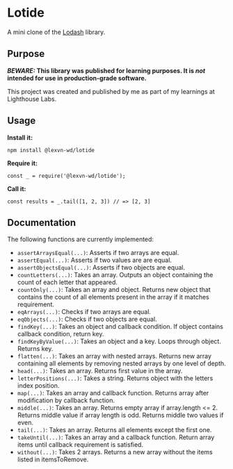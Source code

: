 # Lotide

A mini clone of the [Lodash](https://lodash.com) library.

## Purpose

**_BEWARE:_ This library was published for learning purposes. It is _not_ intended for use in production-grade software.**

This project was created and published by me as part of my learnings at Lighthouse Labs. 

## Usage

**Install it:**

`npm install @lexvn-wd/lotide`

**Require it:**

`const _ = require('@lexvn-wd/lotide');`

**Call it:**

`const results = _.tail([1, 2, 3]) // => [2, 3]`

## Documentation

The following functions are currently implemented:

* `assertArraysEqual(...)`: Asserts if two arrays are equal.
* `assertEqual(...)`: Asserts if two values are are equal.
* `assertObjectsEqual(...)`: Asserts if two objects are equal.
* `countLetters(...)`: Takes an array. Outputs an object containing the count of each letter that appeared.
* `countOnly(...)`: Takes an array and object. Returns new object that contains the count of all elements present in the array if it matches requirement.
* `eqArrays(...)`: Checks if two arrays are equal.
* `eqObjects(...)`: Checks if two objects are equal.
* `findKey(...)`: Takes an object and callback condition. If object contains callback condition, return key.
* `findKeyByValue(...)`: Takes an object and a key. Loops through object. Returns key.
* `flatten(...)`: Takes an array with nested arrays. Returns new array containing all elements by removing nested arrays by one level of depth.
* `head(...)`: Takes an array. Returns first value in the array.
* `letterPositions(...)`: Takes a string. Returns object with the letters index position.
* `map(...)`: Takes an array and callback function. Returns array after modification by callback function.
* `middle(...)`: Takes an array. Returns empty array if array.length <= 2. Returns middle value if array length is odd. Returns middle two values if even.
* `tail(...)`: Takes an array. Returns all elements except the first one.
* `takeUntil(...)`: Takes an array and a callback function. Return array items until callback requirement is satisfied.
* `without(...)`: Takes 2 arrays. Returns a new array without the items listed in itemsToRemove.
